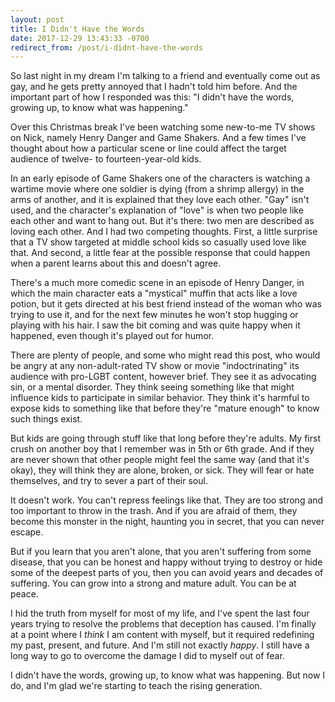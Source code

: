 ```yaml
---
layout: post
title: I Didn't Have the Words
date: 2017-12-29 13:43:33 -0700
redirect_from: /post/i-didnt-have-the-words
---
```


So last night in my dream I'm talking to a friend and eventually come out as gay, and he gets pretty annoyed that I hadn't told him before. And the important part of how I responded was this: "I didn't have the words, growing up, to know what was happening."

Over this Christmas break I've been watching some new-to-me TV shows on Nick, namely Henry Danger and Game Shakers. And a few times I've thought about how a particular scene or line could affect the target audience of twelve- to fourteen-year-old kids.

In an early episode of Game Shakers one of the characters is watching a wartime movie where one soldier is dying (from a shrimp allergy) in the arms of another, and it is explained that they love each other. "Gay" isn't used, and the character's explanation of "love" is when two people like each other and want to hang out. But it's there: two men are described as loving each other. And I had two competing thoughts. First, a little surprise that a TV show targeted at middle school kids so casually used love like that. And second, a little fear at the possible response that could happen when a parent learns about this and doesn't agree.

There's a much more comedic scene in an episode of Henry Danger, in which the main character eats a "mystical" muffin that acts like a love potion, but it gets directed at his best friend instead of the woman who was trying to use it, and for the next few minutes he won't stop hugging or playing with his hair. I saw the bit coming and was quite happy when it happened, even though it's played out for humor.

There are plenty of people, and some who might read this post, who would be angry at any non-adult-rated TV show or movie "indoctrinating" its audience with pro-LGBT content, however brief. They see it as advocating sin, or a mental disorder. They think seeing something like that might influence kids to participate in similar behavior. They think it's harmful to expose kids to something like that before they're "mature enough" to know such things exist.

But kids are going through stuff like that long before they're adults. My first crush on another boy that I remember was in 5th or 6th grade. And if they are never shown that other people might feel the same way (and that it's okay), they will think they are alone, broken, or sick. They will fear or hate themselves, and try to sever a part of their soul.

It doesn't work. You can't repress feelings like that. They are too strong and too important to throw in the trash. And if you are afraid of them, they become this monster in the night, haunting you in secret, that you can never escape.

But if you learn that you aren't alone, that you aren't suffering from some disease, that you can be honest and happy without trying to destroy or hide some of the deepest parts of you, then you can avoid years and decades of suffering. You can grow into a strong and mature adult. You can be at peace.

I hid the truth from myself for most of my life, and I've spent the last four years trying to resolve the problems that deception has caused. I'm finally at a point where I *think* I am content with myself, but it required redefining my past, present, and future. And I'm still not exactly *happy*. I still have a long way to go to overcome the damage I did to myself out of fear.

I didn't have the words, growing up, to know what was happening. But now I do, and I'm glad we're starting to teach the rising generation.
